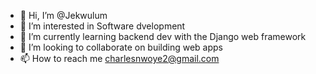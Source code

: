 - 👋 Hi, I’m @Jekwulum
- 👀 I’m interested in Software dvelopment
- 🌱 I’m currently learning backend dev with the Django web framework
- 💞️ I’m looking to collaborate on building web apps
- 📫 How to reach me charlesnwoye2@gmail.com

<!---
Jekwulum/Jekwulum is a ✨ special ✨ repository because its `README.md` (this file) appears on your GitHub profile.
You can click the Preview link to take a look at your changes.
--->
